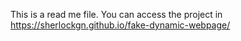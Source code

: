 This is a read me file.
You can access the project in
https://sherlockgn.github.io/fake-dynamic-webpage/